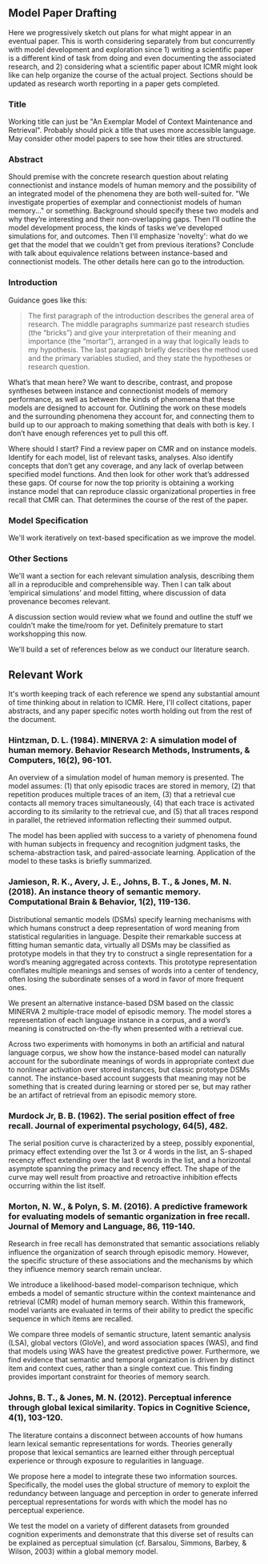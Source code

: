 ## Model Paper Drafting
Here we progressively sketch out plans for what might appear in an eventual paper. This is worth considering separately from but concurrently with model development and exploration since 1) writing a scientific paper is a different kind of task from doing and even documenting the associated research, and 2) considering what a scientific paper about ICMR might look like can help organize the course of the actual project. Sections should be updated as research worth reporting in a paper gets completed.


### Title


Working title can just be "An Exemplar Model of Context Maintenance and Retrieval". Probably should pick a title that uses more accessible language. May consider other model papers to see how their titles are structured.


### Abstract


Should premise with the concrete research question about relating connectionist and instance models of human memory and the possibility of an integrated model of the phenomena they are both well-suited for. "We investigate properties of exemplar and connectionist models of human memory..." or something. Background should specify these two models and why they’re interesting and their non-overlapping gaps. Then I’ll outline the model development process, the kinds of tasks we’ve developed simulations for, and outcomes. Then I'll emphasize 'novelty': what do we get that the model that we couldn't get from previous iterations? Conclude with talk about equivalence relations between instance-based and connectionist models. The other details here can go to the introduction.


### Introduction


Guidance goes like this:
> The first paragraph of the introduction describes the general area of research.
> The middle paragraphs summarize past research studies (the “bricks”) and give your interpretation of their meaning and importance (the “mortar”), arranged in a way that logically leads to my hypothesis.
> The last paragraph briefly describes the method used and the primary variables studied, and they state the hypotheses or research question.

What’s that mean here? We want to describe, contrast, and propose syntheses between instance and connectionist models of memory performance, as well as between the kinds of phenomena that these models are designed to account for. Outlining the work on these models and the surrounding phenomena they account for, and connecting them to build up to our approach to making something that deals with both is key. I don’t have enough references yet to pull this off.

Where should I start? Find a review paper on CMR and on instance models. Identify for each model, list of relevant tasks, analyses. Also identify concepts that don’t get any coverage, and any lack of overlap between specified model functions. And then look for other work that’s addressed these gaps. Of course for now the top priority is obtaining a working instance model that can reproduce classic organizational properties in free recall that CMR can. That determines the course of the rest of the paper.


### Model Specification


We'll work iteratively on text-based specification as we improve the model.


### Other Sections


We'll want a section for each relevant simulation analysis, describing them all in a reproducible and comprehensible way. Then I can talk about ‘empirical simulations’ and model fitting, where discussion of data provenance becomes relevant.

A discussion section would review what we found and outline the stuff we couldn't make the time/room for yet. Definitely premature to start workshopping this now.

We'll build a set of references below as we conduct our literature search.


## Relevant Work
It's worth keeping track of each reference we spend any substantial amount of time thinking about in relation to ICMR. Here, I'll collect citations, paper abstracts, and any paper specific notes worth holding out from the rest of the document.


### Hintzman, D. L. (1984). MINERVA 2: A simulation model of human memory. Behavior Research Methods, Instruments, & Computers, 16(2), 96-101.


An overview of a simulation model of human memory is presented. The model assumes: (1) that only episodic traces are stored in memory, (2) that repetition produces multiple traces of an item, (3) that a retrieval cue contacts all memory traces simultaneously, (4) that each trace is activated according to its similarity to the retrieval cue, and (5) that all traces respond in parallel, the retrieved information reflecting their summed output.

The model has been applied with success to a variety of phenomena found with human subjects in frequency and recognition judgment tasks, the schema-abstraction task, and paired-associate learning. Application of the model to these tasks is briefly summarized.


### Jamieson, R. K., Avery, J. E., Johns, B. T., & Jones, M. N. (2018). An instance theory of semantic memory. Computational Brain & Behavior, 1(2), 119-136.


Distributional semantic models (DSMs) specify learning mechanisms with which humans construct a deep representation of word meaning from statistical regularities in language. Despite their remarkable success at fitting human semantic data, virtually all DSMs may be classified as prototype models in that they try to construct a single representation for a word’s meaning aggregated across contexts. This prototype representation conflates multiple meanings and senses of words into a center of tendency, often losing the subordinate senses of a word in favor of more frequent ones.

We present an alternative instance-based DSM based on the classic MINERVA 2 multiple-trace model of episodic memory. The model stores a representation of each language instance in a corpus, and a word’s meaning is constructed on-the-fly when presented with a retrieval cue.

Across two experiments with homonyms in both an artificial and natural language corpus, we show how the instance-based model can naturally account for the subordinate meanings of words in appropriate context due to nonlinear activation over stored instances, but classic prototype DSMs cannot. The instance-based account suggests that meaning may not be something that is created during learning or stored per se, but may rather be an artifact of retrieval from an episodic memory store.


### Murdock Jr, B. B. (1962). The serial position effect of free recall. Journal of experimental psychology, 64(5), 482.


The serial position curve is characterized by a steep, possibly exponential, primacy effect extending over the 1st 3 or 4 words in the list, an S-shaped recency effect extending over the last 8 words in the list, and a horizontal asymptote spanning the primacy and recency effect. The shape of the curve may well result from proactive and retroactive inhibition effects occurring within the list itself.


### Morton, N. W., & Polyn, S. M. (2016). A predictive framework for evaluating models of semantic organization in free recall. Journal of Memory and Language, 86, 119-140.


Research in free recall has demonstrated that semantic associations reliably influence the organization of search through episodic memory. However, the specific structure of these associations and the mechanisms by which they influence memory search remain unclear.

We introduce a likelihood-based model-comparison technique, which embeds a model of semantic structure within the context maintenance and retrieval (CMR) model of human memory search. Within this framework, model variants are evaluated in terms of their ability to predict the specific sequence in which items are recalled.

We compare three models of semantic structure, latent semantic analysis (LSA), global vectors (GloVe), and word association spaces (WAS), and find that models using WAS have the greatest predictive power. Furthermore, we find evidence that semantic and temporal organization is driven by distinct item and context cues, rather than a single context cue. This finding provides important constraint for theories of memory search.


### Johns, B. T., & Jones, M. N. (2012). Perceptual inference through global lexical similarity. Topics in Cognitive Science, 4(1), 103-120.


The literature contains a disconnect between accounts of how humans learn lexical semantic representations for words. Theories generally propose that lexical semantics are learned either through perceptual experience or through exposure to regularities in language.

We propose here a model to integrate these two information sources. Specifically, the model uses the global structure of memory to exploit the redundancy between language and perception in order to generate inferred perceptual representations for words with which the model has no perceptual experience.

We test the model on a variety of different datasets from grounded cognition experiments and demonstrate that this diverse set of results can be explained as perceptual simulation (cf. Barsalou, Simmons, Barbey, & Wilson, 2003) within a global memory model.

